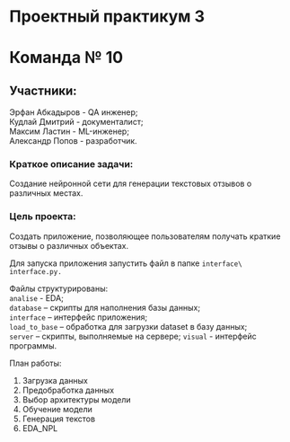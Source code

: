 # Проектный практикум 3 
# Команда № 10

## Участники:  

Эрфан Абкадыров - QA инженер;  
Кудлай Дмитрий - документалист;  
Максим Ластин - ML-инженер;  
Александр Попов - разработчик.


### Краткое описание задачи: 
Создание нейронной сети для генерации текстовых отзывов о различных местах.  

### Цель проекта: 
Создать приложение, позволяющее пользователям получать краткие отзывы о различных объектах.

Для  запуска приложения запустить файл в папке `interface\ interface.py.`

Файлы структурированы:  
`analise` - EDA;  
`database` – скрипты для наполнения базы данных;  
`interface` – интерфейс приложения;  
`load_to_base` – обработка для загрузки dataset в базу данных;  
`server` – скрипты, выполняемые на сервере;
`visual` - интерфейс программы.

План работы:
1. Загрузка данных
2. Предобработка данных
3. Выбор архитектуры модели
4. Обучение модели
5. Генерация текстов
6. EDA_NPL

